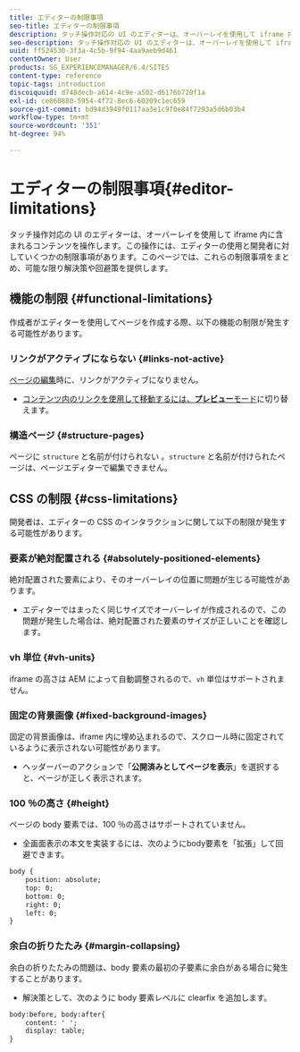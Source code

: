 ```yaml
---
title: エディターの制限事項
seo-title: エディターの制限事項
description: タッチ操作対応の UI のエディターは、オーバーレイを使用して iframe 内に含まれるコンテンツを操作します。この操作には、エディターの使用と開発者に対していくつかの制限事項があります。
seo-description: タッチ操作対応の UI のエディターは、オーバーレイを使用して iframe 内に含まれるコンテンツを操作します。この操作には、エディターの使用と開発者に対していくつかの制限事項があります。
uuid: ff524530-3f3a-4c5b-9f94-4aa9aeb9d461
contentOwner: User
products: SG_EXPERIENCEMANAGER/6.4/SITES
content-type: reference
topic-tags: introduction
discoiquuid: d748decb-a614-4c9e-a502-d6176b720f1a
exl-id: ce860880-5954-4f72-8ec6-60209c1ec659
source-git-commit: bd94d3949f0117aa3e1c9f0e84f7293a5d6b03b4
workflow-type: tm+mt
source-wordcount: '351'
ht-degree: 94%

---
```


# エディターの制限事項{#editor-limitations}

タッチ操作対応の UI のエディターは、オーバーレイを使用して iframe 内に含まれるコンテンツを操作します。この操作には、エディターの使用と開発者に対していくつかの制限事項があります。このページでは、これらの制限事項をまとめ、可能な限り解決策や回避策を提供します。

## 機能の制限  {#functional-limitations}

作成者がエディターを使用してページを作成する際、以下の機能の制限が発生する可能性があります。

### リンクがアクティブにならない  {#links-not-active}

[ページの編集](/help/sites-authoring/editing-content.md)時に、リンクがアクティブになりません。

* [コンテンツ内のリンクを使用して移動するには、**プレビュー**&#x200B;モード](/help/sites-authoring/editing-content.md#preview-mode)に切り替えます。

### 構造ページ {#structure-pages}

ページに `structure` と名前が付けられない 。`structure` と名前が付けられたページは、ページエディターで編集できません。

## CSS の制限 {#css-limitations}

開発者は、エディターの CSS のインタラクションに関して以下の制限が発生する可能性があります。

### 要素が絶対配置される  {#absolutely-positioned-elements}

絶対配置された要素により、そのオーバーレイの位置に問題が生じる可能性があります。

* エディターではまったく同じサイズでオーバーレイが作成されるので、この問題が発生した場合は、絶対配置された要素のサイズが正しいことを確認します。

### vh 単位  {#vh-units}

iframe の高さは AEM によって自動調整されるので、`vh` 単位はサポートされません。

### 固定の背景画像 {#fixed-background-images}

固定の背景画像は、iframe 内に埋め込まれるので、スクロール時に固定されているように表示されない可能性があります。

* ヘッダーバーのアクションで「**公開済みとしてページを表示**」を選択すると、ページが正しく表示されます。

### 100 ％の高さ {#height}

ページの body 要素では、100 ％の高さはサポートされていません。

* 全画面表示の本文を実装するには、次のようにbody要素を「拡張」して回避できます。

```xml
body {
    position: absolute;
    top: 0;
    bottom: 0;
    right: 0;
    left: 0;
}
```

### 余白の折りたたみ {#margin-collapsing}

余白の折りたたみの問題は、body 要素の最初の子要素に余白がある場合に発生することがあります。

* 解決策として、次のように body 要素レベルに clearfix を追加します。

```xml
body:before, body:after{
    content: ' ';
    display: table;
}
```

